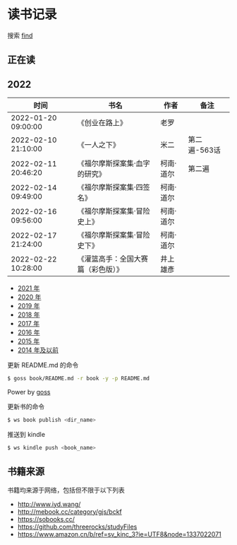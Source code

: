 # 读书记录

搜索 [find](https://github.com/wxnacy/book/find/master)

## 正在读



## 2022


时间 | 书名 | 作者 | 备注
-----|------|-----|------
2022-01-20 09:00:00 |《创业在路上》| 老罗 | 
2022-02-10 21:10:00 |《一人之下》| 米二 | 第二遍-563话
2022-02-11 20:46:20 |《福尔摩斯探案集·血字的研究》| 柯南·道尔 | 第二遍
2022-02-14 09:49:00 |《福尔摩斯探案集·四签名》| 柯南·道尔 | 
2022-02-16 09:56:00 |《福尔摩斯探案集·冒险史上》| 柯南·道尔 | 
2022-02-17 21:24:00 |《福尔摩斯探案集·冒险史下》| 柯南·道尔 | 
2022-02-22 10:28:00 |《灌篮高手：全国大赛篇（彩色版）》| 井上雄彥 |


- [2021 年](2021.md)
- [2020 年](2020.md)
- [2019 年](2019.md)
- [2018 年](2018.md)
- [2017 年](2017.md)
- [2016 年](2016.md)
- [2015 年](2015.md)
- [2014 年及以前](2014.md)

更新 README.md 的命令

```bash
$ goss book/README.md -r book -y -p README.md
```

Power by [goss](https://github.com/wxnacy/goss)

更新书的命令

```bash
$ ws book publish <dir_name>
```

推送到 kindle

```bash
$ ws kindle push <book_name>
```

## 书籍来源

书籍均来源于网络，包括但不限于以下列表

- http://www.iyd.wang/
- http://mebook.cc/category/gjs/bckf
- https://sobooks.cc/
- https://github.com/threerocks/studyFiles
- https://www.amazon.cn/b/ref=sv_kinc_3?ie=UTF8&node=1337022071


